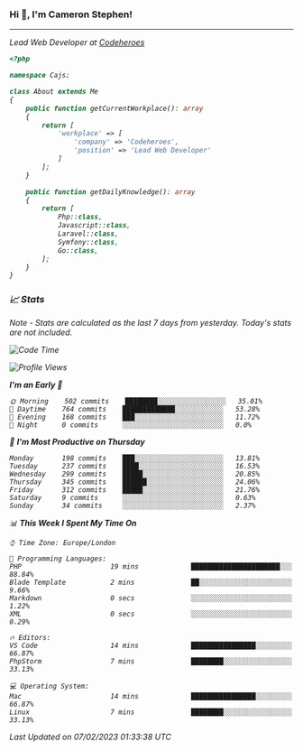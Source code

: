 ### Hi 👋, I'm Cameron Stephen!
<hr>
<p><em>Lead Web Developer at <a href="https://codeheroes.co.uk">Codeheroes</a></p>


```php
<?php

namespace Cajs;

class About extends Me
{
    public function getCurrentWorkplace(): array
    {
        return [
            'workplace' => [
                'company' => 'Codeheroes',
                'position' => 'Lead Web Developer'
            ]
        ];
    }

    public function getDailyKnowledge(): array
    {
        return [
            Php::class,
            Javascript::class,
            Laravel::class,
            Symfony::class,
            Go::class,
        ];
    }
}
```

### 📈 Stats
<p><em>Note - Stats are calculated as the last 7 days from yesterday. Today's stats are not included.</em></p>


<!--START_SECTION:waka-->
![Code Time](http://img.shields.io/badge/Code%20Time-3%2C250%20hrs%2043%20mins-blue)

![Profile Views](http://img.shields.io/badge/Profile%20Views-3-blue)

**I'm an Early 🐤** 

```text
🌞 Morning    502 commits    ████████░░░░░░░░░░░░░░░░░   35.01% 
🌆 Daytime    764 commits    █████████████░░░░░░░░░░░░   53.28% 
🌃 Evening    168 commits    ███░░░░░░░░░░░░░░░░░░░░░░   11.72% 
🌙 Night      0 commits      ░░░░░░░░░░░░░░░░░░░░░░░░░   0.0%

```
📅 **I'm Most Productive on Thursday** 

```text
Monday       198 commits    ███░░░░░░░░░░░░░░░░░░░░░░   13.81% 
Tuesday      237 commits    ████░░░░░░░░░░░░░░░░░░░░░   16.53% 
Wednesday    299 commits    █████░░░░░░░░░░░░░░░░░░░░   20.85% 
Thursday     345 commits    ██████░░░░░░░░░░░░░░░░░░░   24.06% 
Friday       312 commits    █████░░░░░░░░░░░░░░░░░░░░   21.76% 
Saturday     9 commits      ░░░░░░░░░░░░░░░░░░░░░░░░░   0.63% 
Sunday       34 commits     ░░░░░░░░░░░░░░░░░░░░░░░░░   2.37%

```


📊 **This Week I Spent My Time On** 

```text
⌚︎ Time Zone: Europe/London

💬 Programming Languages: 
PHP                      19 mins             ██████████████████████░░░   88.84% 
Blade Template           2 mins              ██░░░░░░░░░░░░░░░░░░░░░░░   9.66% 
Markdown                 0 secs              ░░░░░░░░░░░░░░░░░░░░░░░░░   1.22% 
XML                      0 secs              ░░░░░░░░░░░░░░░░░░░░░░░░░   0.29%

🔥 Editors: 
VS Code                  14 mins             ████████████████░░░░░░░░░   66.87% 
PhpStorm                 7 mins              ████████░░░░░░░░░░░░░░░░░   33.13%

💻 Operating System: 
Mac                      14 mins             ████████████████░░░░░░░░░   66.87% 
Linux                    7 mins              ████████░░░░░░░░░░░░░░░░░   33.13%

```


 Last Updated on 07/02/2023 01:33:38 UTC
<!--END_SECTION:waka-->

